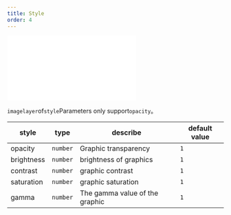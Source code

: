 ```yaml
---
title: Style
order: 4
---
```


<embed src="@/docs/common/style.md"></embed>

`imagelayer`of`style`Parameters only support`opacity`。

| style      | type     | describe                       | default value |
| ---------- | -------- | ------------------------------ | ------------- |
| opacity    | `number` | Graphic transparency           | `1`           |
| brightness | `number` | brightness of graphics         | `1`           |
| contrast   | `number` | graphic contrast               | `1`           |
| saturation | `number` | graphic saturation             | `1`           |
| gamma      | `number` | The gamma value of the graphic | `1`           |
